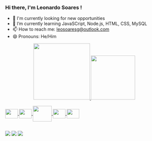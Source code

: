 ### Hi there, I'm Leonardo Soares ! 

- 🔭 I'm currently looking for new opportunities 
- 🌱 I’m currently learning JavaSCript, Node.js, HTML, CSS, MySQL
- 📫 How to reach me: leosoaresg@outlook.com
- 😄 Pronouns: He/Him

<div align="center">
  <a href="https://github.com/leonardopddv">
  <img height="180em" src="https://github-readme-stats.vercel.app/api?username=leonardopddv&show_icons=true&theme=merko&include_all_commits=true&count_private=true"/>
  <img height="141em" src="https://github-readme-stats.vercel.app/api/top-langs/?username=leonardopddv&layout=compact&langs_count=7&theme=merko"/>
</div>
<div style="display: inline_block"><br>
  <img align="center" height="30" width="40" <img src="https://cdn.jsdelivr.net/gh/devicons/devicon/icons/javascript/javascript-plain.svg" />
  <img align="center" height="30" width="40" <img src="https://cdn.jsdelivr.net/gh/devicons/devicon/icons/nodejs/nodejs-original.svg" />
  <img align="center" height="50" width="60" <img src="https://cdn.jsdelivr.net/gh/devicons/devicon/icons/mysql/mysql-original-wordmark.svg" />
  <img align="center" height="30" width="40" <img src="https://cdn.jsdelivr.net/gh/devicons/devicon/icons/html5/html5-original.svg" />
  <img align="center" height="30" width="40" <img src="https://cdn.jsdelivr.net/gh/devicons/devicon/icons/css3/css3-original.svg" />  
  

          
</div>

##

<div>

<a href="https://instagram.com/leeosoaresg" target="_blank"><img src="https://img.shields.io/badge/-Instagram-%23E4405F?style=for-the-badge&logo=instagram&logoColor=white" target="_blank"></a>
<a href="https://www.twitch.tv/lzerax" target="_blank"><img src="https://img.shields.io/badge/Twitch-9146FF?style=for-the-badge&logo=twitch&logoColor=white" target="_blank"></a>
<a href="https://www.linkedin.com/in/leonardosoaresg/" target="_blank"><img src="https://img.shields.io/badge/-LinkedIn-%230077B5?style=for-the-badge&logo=linkedin&logoColor=white" target="_blank"></a> 
